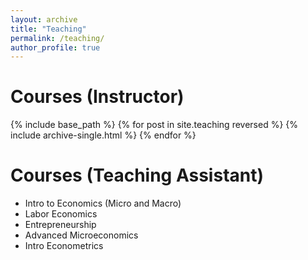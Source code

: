 ```yaml
---
layout: archive
title: "Teaching"
permalink: /teaching/
author_profile: true
---
```


Courses (Instructor)
======
  {% include base_path %}
{% for post in site.teaching reversed %}
  {% include archive-single.html %}
{% endfor %}

Courses (Teaching Assistant)
======

* Intro to Economics (Micro and Macro)
* Labor Economics
* Entrepreneurship
* Advanced Microeconomics
* Intro Econometrics


<!--- Consider just doing a list - Intro to Economics (Micro and Macro), Labor Economics, Entrepreunership, Advanced Mircoeconomics, Intro Econometrics

<details>
<summary>Course List (TA)</summary>
<pre>
Intro to Economics , Labor Economics, Entrepreunership, Advanced Mircoeconomics, & Intro Econometrics
</pre>
* Intro to Economics (Micro and Macro)
* Labor Economics
* Entrepreneurship
* Advanced Microeconomics
* Intro Econometrics
</details>>
